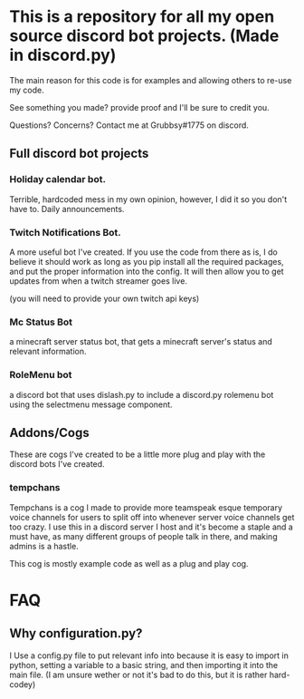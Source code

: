 # This is a repository for all my open source discord bot projects. (Made in discord.py)
The main reason for this code is for examples and allowing others to re-use my code.

See something you made? provide proof and I'll be sure to credit you.

Questions? Concerns? Contact me at Grubbsy#1775 on discord.

## Full discord bot projects

### Holiday calendar bot.
Terrible, hardcoded mess in my own opinion, however, I did it so you don't have to. Daily announcements.

### Twitch Notifications Bot.
A more useful bot I've created. If you use the code from there as is, I do believe it should work as long as you pip install all the required packages, and put the proper information into the config. It will then allow you to get updates from when a twitch streamer goes live.

(you will need to provide your own twitch api keys)

### Mc Status Bot
a minecraft server status bot, that gets a minecraft server's status and relevant information.

### RoleMenu bot
a discord bot that uses dislash.py to include a discord.py rolemenu bot using the selectmenu message component.

## Addons/Cogs
These are cogs I've created to be a little more plug and play with the discord bots I've created. 

### tempchans
Tempchans is a cog I made to provide more teamspeak esque temporary voice channels for users to split off into whenever server voice channels get too crazy.
I use this in a discord server I host and it's become a staple and a must have, as many different groups of people talk in there, and making admins is a hastle.

This cog is mostly example code as well as a plug and play cog. 

# FAQ

## Why configuration.py?
I Use a config.py file to put relevant info into because it is easy to import in python, setting a variable to a basic string, and then importing it into the main file. (I am unsure wether or not it's bad to do this, but it is rather hard-codey)
